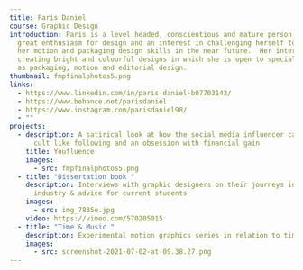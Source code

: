 ```yaml
---
title: Paris Daniel
course: Graphic Design
introduction: Paris is a level headed, conscientious and mature person who has
  great enthusiasm for design and an interest in challenging herself to develop
  her motion and packaging design skills in the near future.  Her interest is in
  creating bright and colourful designs in which she is open to specialisms such
  as packaging, motion and editorial design.
thumbnail: fmpfinalphotos5.png
links:
  - https://www.linkedin.com/in/paris-daniel-b07703142/
  - https://www.behance.net/parisdaniel
  - https://www.instagram.com/parisdaniel98/
  - ""
projects:
  - description: A satirical look at how the social media influencer career has a
      cult like following and an obsession with financial gain
    title: Youfluence
    images:
      - src: fmpfinalphotos5.png
  - title: "Dissertation book "
    description: Interviews with graphic designers on their journeys into the design
      industry & advice for current students
    images:
      - src: img_7835e.jpg
    video: https://vimeo.com/570205015
  - title: "Time & Music "
    description: Experimental motion graphics series in relation to time and music
    images:
      - src: screenshot-2021-07-02-at-09.38.27.png
---
```

